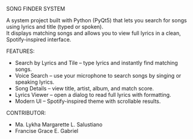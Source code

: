 SONG FINDER SYSTEM

A system project built with Python (PyQt5) that lets you search for songs using lyrics and title (typed or spoken).  
It displays matching songs and allows you to view full lyrics in a clean, Spotify-inspired interface.


FEATURES:

- Search by Lyrics and Tile – type lyrics and instantly find matching songs.  
- Voice Search – use your microphone to search songs by singing or speaking lyrics.  
- Song Details – view title, artist, album, and match score.  
- Lyrics Viewer – open a dialog to read full lyrics with formatting.  
- Modern UI – Spotify-inspired theme with scrollable results.  

CONTRIBUTOR:

- Ma. Lykha Margarette L. Salustiano
- Francise Grace E. Gabriel

